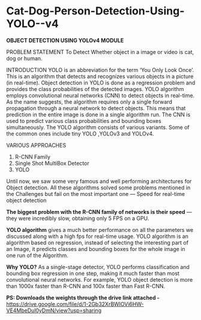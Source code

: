 # Cat-Dog-Person-Detection-Using-YOLO--v4

**OBJECT DETECTION USING YOLOv4 MODULE**

PROBLEM STATEMENT
To Detect Whether object in a image or video is  cat, dog or human.

INTRODUCTION
YOLO is an abbreviation for the term ‘You Only Look Once’. This is an algorithm that detects and recognizes various objects in a picture (in real-time). Object detection in YOLO is done as a regression problem and provides the class probabilities of the detected images.
YOLO algorithm employs convolutional neural networks (CNN) to detect objects in real-time. As the name suggests, the algorithm requires only a single forward propagation through a neural network to detect objects.
This means that prediction in the entire image is done in a single algorithm run. The CNN is used to predict various class probabilities and bounding boxes simultaneously.
The YOLO algorithm consists of various variants. Some of the common ones include tiny YOLO ,YOLOv3 and YOLOv4.

VARIOUS APPROACHES
1.	R-CNN Family
2.	Single Shot MultiBox Detector
3.	YOLO

Until now, we saw some very famous and well performing architectures for Object detection. All these algorithms solved some problems mentioned in the Challenges but fail on the most important one — Speed for real-time object detection

**The biggest problem with the R-CNN family of networks is their speed** — they were incredibly slow, obtaining only 5 FPS on a GPU.

**YOLO algorithm** gives a much better performance on all the parameters we discussed along with a high fps for real-time usage. YOLO algorithm is an algorithm based on regression, instead of selecting the interesting part of an Image, it predicts classes and bounding boxes for the whole image in one run of the Algorithm.

**Why YOLO?**
As a single-stage detector, YOLO performs classification and bounding box regression in one step, making it much faster than most convolutional neural networks. For example, YOLO object detection is more than 1000x faster than R-CNN and 100x faster than Fast R-CNN.


**PS: Downloads the weights through the drive link attached -** https://drive.google.com/file/d/1-2Gb32XrBWlOVi6HW-VE4MbeDul0yDmN/view?usp=sharing
